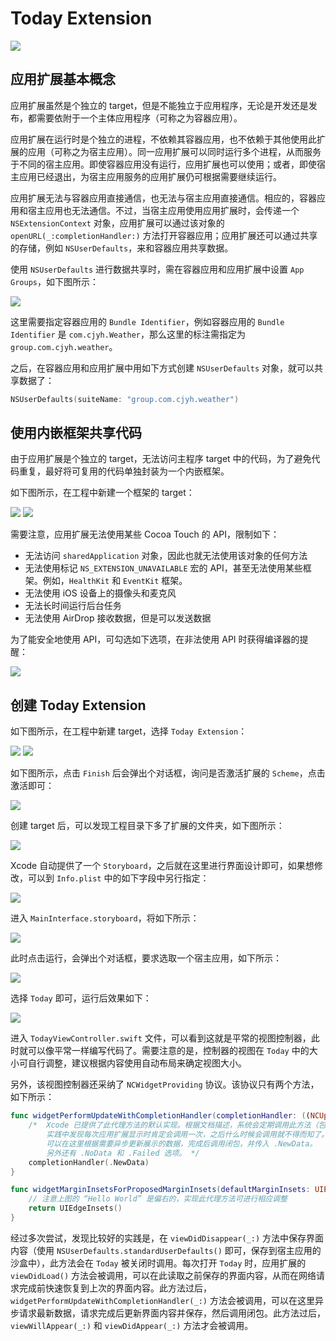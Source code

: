 # Today Extension

![](Screenshot/Final.gif)

## 应用扩展基本概念

应用扩展虽然是个独立的 target，但是不能独立于应用程序，无论是开发还是发布，都需要依附于一个主体应用程序（可称之为容器应用）。

应用扩展在运行时是个独立的进程，不依赖其容器应用，也不依赖于其他使用此扩展的应用（可称之为宿主应用）。同一应用扩展可以同时运行多个进程，从而服务于不同的宿主应用。即使容器应用没有运行，应用扩展也可以使用；或者，即使宿主应用已经退出，为宿主应用服务的应用扩展仍可根据需要继续运行。

应用扩展无法与容器应用直接通信，也无法与宿主应用直接通信。相应的，容器应用和宿主应用也无法通信。不过，当宿主应用使用应用扩展时，会传递一个 `NSExtensionContext` 对象，应用扩展可以通过该对象的 `openURL(_:completionHandler:)` 方法打开容器应用；应用扩展还可以通过共享的存储，例如 `NSUserDefaults`，来和容器应用共享数据。

使用 `NSUserDefaults` 进行数据共享时，需在容器应用和应用扩展中设置 `App Groups`，如下图所示：

![](Screenshot/AppGroups.png)

这里需要指定容器应用的 `Bundle Identifier`，例如容器应用的 `Bundle Identifier` 是 `com.cjyh.Weather`，那么这里的标注需指定为 `group.com.cjyh.weather`。

之后，在容器应用和应用扩展中用如下方式创建 `NSUserDefaults` 对象，就可以共享数据了：

```swift
NSUserDefaults(suiteName: "group.com.cjyh.weather")
```

## 使用内嵌框架共享代码

由于应用扩展是个独立的 target，无法访问主程序 target 中的代码，为了避免代码重复，最好将可复用的代码单独封装为一个内嵌框架。

如下图所示，在工程中新建一个框架的 target：

![](Screenshot/Framework_1.png)
![](Screenshot/Framework_2.png)

需要注意，应用扩展无法使用某些 Cocoa Touch 的 API，限制如下：

- 无法访问 `sharedApplication` 对象，因此也就无法使用该对象的任何方法
- 无法使用标记 `NS_EXTENSION_UNAVAILABLE` 宏的 API，甚至无法使用某些框架。例如，`HealthKit` 和 `EventKit` 框架。
- 无法使用 iOS 设备上的摄像头和麦克风
- 无法长时间运行后台任务
- 无法使用 AirDrop 接收数据，但是可以发送数据

为了能安全地使用 API，可勾选如下选项，在非法使用 API 时获得编译器的提醒：

![](Screenshot/Framework_3.png)

## 创建 Today Extension

如下图所示，在工程中新建 target，选择 `Today Extension`：

![](Screenshot/CreateTodayExtension_1.png)
![](Screenshot/CreateTodayExtension_2.png)

如下图所示，点击 `Finish` 后会弹出个对话框，询问是否激活扩展的 `Scheme`，点击激活即可：

![](Screenshot/ActivateScheme.png)

创建 target 后，可以发现工程目录下多了扩展的文件夹，如下图所示：

![](Screenshot/folder.png)

Xcode 自动提供了一个 `Storyboard`，之后就在这里进行界面设计即可，如果想修改，可以到 `Info.plist` 中的如下字段中另行指定：

![](Screenshot/InfoPlist.png)

进入 `MainInterface.storyboard`，将如下所示：

![](Screenshot/Storyboard.png)

此时点击运行，会弹出个对话框，要求选取一个宿主应用，如下所示：

![](Screenshot/Run.png)

选择 `Today` 即可，运行后效果如下：

![](Screenshot/widget_initial_run.png)

进入 `TodayViewController.swift` 文件，可以看到这就是平常的视图控制器，此时就可以像平常一样编写代码了。需要注意的是，控制器的视图在 `Today` 中的大小可自行调整，建议根据内容使用自动布局来确定视图大小。

另外，该视图控制器还采纳了 `NCWidgetProviding` 协议。该协议只有两个方法，如下所示：

```swift
func widgetPerformUpdateWithCompletionHandler(completionHandler: ((NCUpdateResult) -> Void)) {
    /*  Xcode 已提供了此代理方法的默认实现。根据文档描述，系统会定期调用此方法（包括在后台时），
        实践中发现每次应用扩展显示时肯定会调用一次，之后什么时候会调用就不得而知了。
        可以在这里根据需要异步更新展示的数据，完成后调用闭包，并传入 .NewData。
        另外还有 .NoData 和 .Failed 选项。 */
    completionHandler(.NewData)
}

func widgetMarginInsetsForProposedMarginInsets(defaultMarginInsets: UIEdgeInsets) -> UIEdgeInsets {
    // 注意上图的 “Hello World” 是偏右的，实现此代理方法可进行相应调整
    return UIEdgeInsets() 
}
```

经过多次尝试，发现比较好的实践是，在 `viewDidDisappear(_:)` 方法中保存界面内容（使用 `NSUserDefaults.standardUserDefaults()` 即可，保存到宿主应用的沙盒中），此方法会在 `Today` 被关闭时调用。每次打开 `Today` 时，应用扩展的 `viewDidLoad()` 方法会被调用，可以在此读取之前保存的界面内容，从而在网络请求完成前快速恢复到上次的界面内容。此方法过后，`widgetPerformUpdateWithCompletionHandler(_:)` 方法会被调用，可以在这里异步请求最新数据，请求完成后更新界面内容并保存，然后调用闭包。此方法过后，`viewWillAppear(_:)` 和 `viewDidAppear(_:)` 方法才会被调用。
